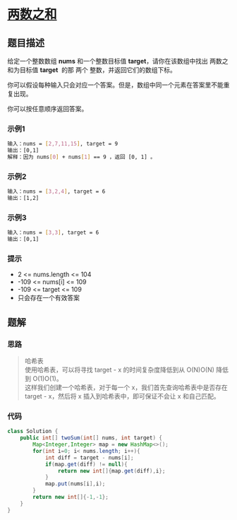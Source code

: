 # [两数之和](https://leetcode-cn.com/problems/two-sum/)

## 题目描述
给定一个整数数组 **nums** 和一个整数目标值 **target**，请你在该数组中找出 两数之和为目标值 **target**  的那 两个 整数，并返回它们的数组下标。

你可以假设每种输入只会对应一个答案。但是，数组中同一个元素在答案里不能重复出现。

你可以按任意顺序返回答案。
### 示例1
```bash
输入：nums = [2,7,11,15], target = 9
输出：[0,1]
解释：因为 nums[0] + nums[1] == 9 ，返回 [0, 1] 。
```
### 示例2
```bash
输入：nums = [3,2,4], target = 6
输出：[1,2]
```
### 示例3
```bash
输入：nums = [3,3], target = 6
输出：[0,1]
```
### 提示
* 2 <= nums.length <= 104
* -109 <= nums[i] <= 109
* -109 <= target <= 109
* 只会存在一个有效答案

## 题解
### 思路
> 哈希表  
使用哈希表，可以将寻找 target - x 的时间复杂度降低到从 O(N)O(N) 降低到 O(1)O(1)。  
这样我们创建一个哈希表，对于每一个 x，我们首先查询哈希表中是否存在 target - x，然后将 x 插入到哈希表中，即可保证不会让 x 和自己匹配。

### 代码
```java
class Solution {
    public int[] twoSum(int[] nums, int target) {
        Map<Integer,Integer> map = new HashMap<>();
        for(int i=0; i< nums.length; i++){
            int diff = target - nums[i];
            if(map.get(diff) != null){
                return new int[]{map.get(diff),i};
            }
            map.put(nums[i],i);
        }
        return new int[]{-1,-1};
    }
}
```